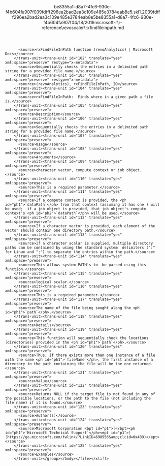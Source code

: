 <?xml version="1.0"?><xliff version="1.2" xmlns="urn:oasis:names:tc:xliff:document:1.2" xmlns:xsi="http://www.w3.org/2001/XMLSchema-instance" xsi:schemaLocation="urn:oasis:names:tc:xliff:document:1.2 xliff-core-1.2-transitional.xsd"><file datatype="xml" original="rxfindfileinpath.md" source-language="en-US" target-language="en-US"><header><tool tool-id="mdxliff" tool-name="mdxliff" tool-version="1.0-d1654b2" tool-company="Microsoft" /><xliffext:skl_file_name xmlns:xliffext="urn:microsoft:content:schema:xliffextensions">be8355a1-d8a7-4fc6-930e-f4b604fa907f039fdfff296ea2bad2ea3c109e485e3784eab8e5.skl</xliffext:skl_file_name><xliffext:version xmlns:xliffext="urn:microsoft:content:schema:xliffextensions">1.2</xliffext:version><xliffext:ms.openlocfilehash xmlns:xliffext="urn:microsoft:content:schema:xliffextensions">039fdfff296ea2bad2ea3c109e485e3784eab8e5</xliffext:ms.openlocfilehash><xliffext:ms.sourcegitcommit xmlns:xliffext="urn:microsoft:content:schema:xliffextensions">be8355a1-d8a7-4fc6-930e-f4b604fa907f</xliffext:ms.sourcegitcommit><xliffext:ms.lasthandoff xmlns:xliffext="urn:microsoft:content:schema:xliffextensions">04/18/2019</xliffext:ms.lasthandoff><xliffext:ms.openlocfilepath xmlns:xliffext="urn:microsoft:content:schema:xliffextensions">microsoft-r\r-reference\revoscaler\rxfindfileinpath.md</xliffext:ms.openlocfilepath></header><body><group id="content" extype="content"><trans-unit id="101" translate="yes" xml:space="preserve" restype="x-metadata">
          <source>rxFindFileInPath function (revoAnalytics) | Microsoft Docs</source>
        </trans-unit><trans-unit id="102" translate="yes" xml:space="preserve" restype="x-metadata">
          <source>Sequentially checks the entries in a delimited path string for a provided file name.</source>
        </trans-unit><trans-unit id="103" translate="yes" xml:space="preserve" restype="x-metadata">
          <source>(revoAnalytics), rxFindFileInPath, IO</source>
        </trans-unit><trans-unit id="104" translate="yes" xml:space="preserve">
          <source>rxFindFileInPath:  Finds where in a given path a file is.</source>
        </trans-unit><trans-unit id="105" translate="yes" xml:space="preserve">
          <source>Description</source>
        </trans-unit><trans-unit id="106" translate="yes" xml:space="preserve">
          <source>Sequentially checks the entries in a delimited path string for a provided file name.</source>
        </trans-unit><trans-unit id="107" translate="yes" xml:space="preserve">
          <source>Usage</source>
        </trans-unit><trans-unit id="108" translate="yes" xml:space="preserve">
          <source>Arguments</source>
        </trans-unit><trans-unit id="109" translate="yes" xml:space="preserve">
          <source>character vector, compute context or job object.</source>
        </trans-unit><trans-unit id="110" translate="yes" xml:space="preserve">
          <source>This is a required parameter.</source>
        </trans-unit><trans-unit id="111" translate="yes" xml:space="preserve">
          <source>If a compute context is provided, the <ph id="ph1">`dataPath`</ph> from that context (assuming it has one ) will be used;  if a job object is provided, that job object's compute context's <ph id="ph2">`dataPath`</ph> will be used.</source>
        </trans-unit><trans-unit id="112" translate="yes" xml:space="preserve">
          <source>If a character vector is provided, each element of the vector should contain one directory path.</source>
        </trans-unit><trans-unit id="113" translate="yes" xml:space="preserve">
          <source>If a character scalar is supplied, multiple directory paths can be contained by using the standard system  delimiters (":" for Linux and ";") to separate the entries within the path.</source>
        </trans-unit><trans-unit id="114" translate="yes" xml:space="preserve">
          <source>This allows system PATH's to  be parsed using this function.</source>
        </trans-unit><trans-unit id="115" translate="yes" xml:space="preserve">
          <source>logical scalar.</source>
        </trans-unit><trans-unit id="116" translate="yes" xml:space="preserve">
          <source>This is a required parameter.</source>
        </trans-unit><trans-unit id="117" translate="yes" xml:space="preserve">
          <source>The name of the file being sought along the <ph id="ph1">`path`</ph>.</source>
        </trans-unit><trans-unit id="118" translate="yes" xml:space="preserve">
          <source>Details</source>
        </trans-unit><trans-unit id="119" translate="yes" xml:space="preserve">
          <source>This function will sequentially check the locations (directories) provided in the <ph id="ph1">`path`</ph>.</source>
        </trans-unit><trans-unit id="120" translate="yes" xml:space="preserve">
          <source>Thus, if there exists more than one instance of a file with the same <ph id="ph1">`fileName`</ph>, the first instance of a directory in the path containing the file will be the one returned.</source>
        </trans-unit><trans-unit id="121" translate="yes" xml:space="preserve">
          <source>Value</source>
        </trans-unit><trans-unit id="122" translate="yes" xml:space="preserve">
          <source>Returns NULL if the target file is not found in any of the possible locations, or the path to the file (not including the file name) if it is found.</source>
        </trans-unit><trans-unit id="123" translate="yes" xml:space="preserve">
          <source>Author(s)</source>
        </trans-unit><trans-unit id="124" translate="yes" xml:space="preserve">
          <source>Microsoft Corporation <bpt id="p1">[</bpt><ph id="ph1">`Microsoft Technical Support`</ph><ept id="p1">](https://go.microsoft.com/fwlink/?LinkID=698556&amp;clcid=0x409)</ept></source>
        </trans-unit><trans-unit id="125" translate="yes" xml:space="preserve">
          <source>Examples</source>
        </trans-unit></group></body></file></xliff>